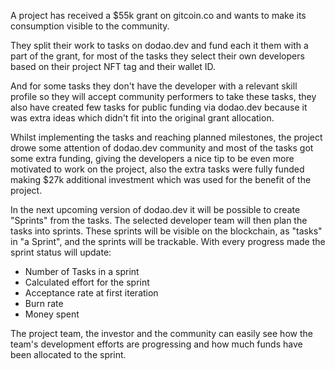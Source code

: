 A project has received a $55k grant on gitcoin.co and wants to make its consumption visible to the community.

They split their work to tasks on dodao.dev and fund each it them with a part of the grant, for most of the tasks they select their own developers based on their project NFT tag and their wallet ID. 

And for some tasks they don't have the developer with a relevant skill profile so they will accept community performers to take these tasks, they also have created few tasks for public funding via dodao.dev because it was extra ideas which didn't fit into the original grant allocation. 

Whilst implementing the tasks and reaching planned milestones, the project drowe some attention of dodao.dev community and most of the tasks got some extra funding, giving the developers a nice tip to be even more motivated to work on the project, also the extra tasks were fully funded making $27k additional investment which was used for the benefit of the project.

In the next upcoming version of dodao.dev it will be possible to create "Sprints" from the tasks. The selected developer team will then plan the tasks into sprints. These sprints will be visible on the blockchain, as "tasks" in "a Sprint", and the sprints will be trackable. With every progress made the sprint status will update:

- Number of Tasks in a sprint
- Calculated effort for the sprint
- Acceptance rate at first iteration
- Burn rate
- Money spent

The project team, the investor and the community can easily see how the team's development efforts are progressing and how much funds have been allocated to the sprint.

